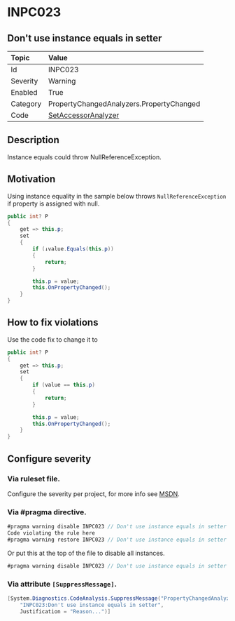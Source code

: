 ﻿# INPC023
## Don't use instance equals in setter

| Topic    | Value
| :--      | :--
| Id       | INPC023
| Severity | Warning
| Enabled  | True
| Category | PropertyChangedAnalyzers.PropertyChanged
| Code     | [SetAccessorAnalyzer](https://github.com/DotNetAnalyzers/PropertyChangedAnalyzers/blob/master/PropertyChangedAnalyzers/Analyzers/SetAccessorAnalyzer.cs)


## Description

Instance equals could throw NullReferenceException.

## Motivation

Using instance equality in the sample below throws `NullReferenceException` if property is assigned with null.

```cs
public int? P
{
    get => this.p;
    set
    {
        if (↓value.Equals(this.p))
        {
            return;
        }

        this.p = value;
        this.OnPropertyChanged();
    }
}
```

## How to fix violations

Use the code fix to change it to

```cs
public int? P
{
    get => this.p;
    set
    {
        if (value == this.p)
        {
            return;
        }

        this.p = value;
        this.OnPropertyChanged();
    }
}
```

<!-- start generated config severity -->
## Configure severity

### Via ruleset file.

Configure the severity per project, for more info see [MSDN](https://msdn.microsoft.com/en-us/library/dd264949.aspx).

### Via #pragma directive.
```C#
#pragma warning disable INPC023 // Don't use instance equals in setter
Code violating the rule here
#pragma warning restore INPC023 // Don't use instance equals in setter
```

Or put this at the top of the file to disable all instances.
```C#
#pragma warning disable INPC023 // Don't use instance equals in setter
```

### Via attribute `[SuppressMessage]`.

```C#
[System.Diagnostics.CodeAnalysis.SuppressMessage("PropertyChangedAnalyzers.PropertyChanged", 
    "INPC023:Don't use instance equals in setter", 
    Justification = "Reason...")]
```
<!-- end generated config severity -->